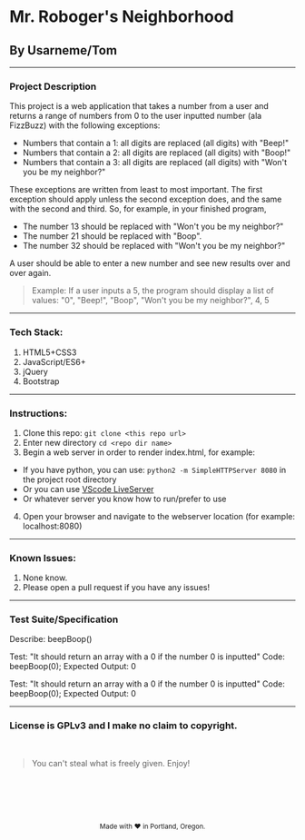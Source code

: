 # Mr. Roboger's Neighborhood
## By Usarneme/Tom

---

### Project Description

This project is a web application that takes a number from a user and returns a range of numbers from 0 to the user inputted number (ala FizzBuzz) with the following exceptions:

* Numbers that contain a 1: all digits are replaced (all digits) with "Beep!"
* Numbers that contain a 2: all digits are replaced (all digits) with "Boop!"
* Numbers that contain a 3: all digits are replaced (all digits) with "Won't you be my neighbor?"

These exceptions are written from least to most important. The first exception should apply unless the second exception does, and the same with the second and third. So, for example, in your finished program,

* The number 13 should be replaced with "Won't you be my neighbor?"
* The number 21 should be replaced with "Boop".
* The number 32 should be replaced with "Won't you be my neighbor?"

A user should be able to enter a new number and see new results over and over again.

> Example: If a user inputs a 5, the program should display a list of values: "0", "Beep!", "Boop", "Won't you be my neighbor?", 4, 5
---
### Tech Stack:
1. HTML5+CSS3
2. JavaScript/ES6+
3. jQuery
4. Bootstrap
---
### Instructions:
1. Clone this repo: `git clone <this repo url>`
2. Enter new directory `cd <repo dir name>`
3. Begin a web server in order to render index.html, for example:
  * If you have python, you can use: `python2 -m SimpleHTTPServer 8080` in the project root directory
  * Or you can use [VScode LiveServer](https://marketplace.visualstudio.com/items?itemName=ritwickdey.LiveServer)
  * Or whatever server you know how to run/prefer to use
4. Open your browser and navigate to the webserver location (for example: localhost:8080)
---
### Known Issues:
1. None know.
2. Please open a pull request if you have any issues!
---
### Test Suite/Specification

Describe: beepBoop()

  Test: "It should return an array with a 0 if the number 0 is inputted"
  Code: beepBoop(0);
  Expected Output: 0

  Test: "It should return an array with a 0 if the number 0 is inputted"
  Code: beepBoop(0);
  Expected Output: 0

---
### License is GPLv3 and I make no claim to copyright. 
<br />

> You can't steal what is freely given. Enjoy!

<br />
<br />
<br />
<br />
<p align="center">
  <small>Made with ❤️ in Portland, Oregon. </small>
</p>